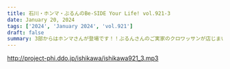 ```yaml
---
title: 石川・ホンマ・ぶるんのBe-SIDE Your Life! vol.921-3
date: January 20, 2024
tags: ['2024', 'January 2024', 'vol.921']
draft: false
summary: 3部からはホンマさんが登場です！！ぶるんさんのご実家のクロワッサンが店じまいをしたそうで…
---
```


http://project-phi.ddo.jp/ishikawa/ishikawa921_3.mp3